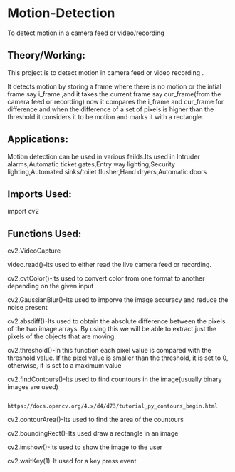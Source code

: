 # Motion-Detection
To detect motion in a camera feed or video/recording
## Theory/Working:
This project is to detect motion in camera feed or video recording .

It detects motion by storing a frame where there is no motion or the intial frame say i_frame ,and it takes the current frame say cur_frame(from the camera feed or
recording) now it compares the i_frame and cur_frame for difference and when the difference of a set of pixels is higher than the threshold it considers it to be motion and marks it with a rectangle.

## Applications:

Motion detection can be used in various feilds.Its used in Intruder alarms,Automatic ticket gates,Entry way lighting,Security lighting,Automated sinks/toilet
flusher,Hand dryers,Automatic doors

## Imports Used:

import cv2

## Functions Used:

cv2.VideoCapture

video.read()-its used to either read the live camera feed or recording.

cv2.cvtColor()-its used to convert color from one format to another depending on the given input

cv2.GaussianBlur()-Its used to imporve the image accuracy and reduce  the noise present

cv2.absdiff()-Its used to obtain the absolute difference between the pixels of the two image arrays. By using this we will be able to extract just the pixels of the objects that are moving.

cv2.threshold()-In this function each pixel value is compared with the threshold value. If the pixel value is smaller than the threshold, it is set to 0, otherwise, it is set to a maximum value

cv2.findContours()-Its used to find countours in the image(usually binary images are used)
  
                    https://docs.opencv.org/4.x/d4/d73/tutorial_py_contours_begin.html  

cv2.contourArea()-Its used to find the area of the countours

cv2.boundingRect()-Its used draw a rectangle in an image

cv2.imshow()-Its used to show the image to the user   

cv2.waitKey(1)-It used for a key press event 





